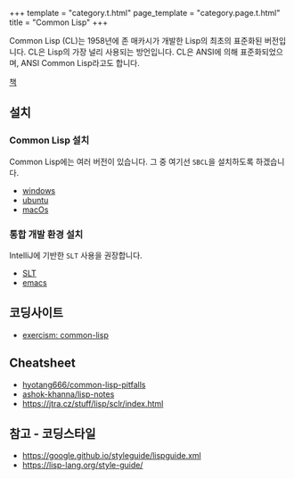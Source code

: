 +++
template = "category.t.html"
page_template = "category.page.t.html"
title = "Common Lisp"
+++

Common Lisp (CL)는 1958년에 존 매카시가 개발한 Lisp의 최초의 표준화된 버전입니다.
 CL은 Lisp의 가장 널리 사용되는 방언입니다.
 CL은 ANSI에 의해 표준화되었으며, ANSI Common Lisp라고도 합니다.

[책](/etc/book/#common-lisp)

## 설치
### Common Lisp 설치

Common Lisp에는 여러 버전이 있습니다. 그 중 여기선 `SBCL`을 설치하도록 하겠습니다.

- [windows](./setup_windows)
- [ubuntu](./setup_ubuntu)
- [macOs](./setup_osx)

### 통합 개발 환경 설치

IntelliJ에 기반한 `SLT` 사용을 권장합니다.

- [SLT](./setup_slt)
- [emacs](./setup_emacs)

## 코딩사이트

- [exercism: common-lisp](https://exercism.io/tracks/common-lisp)

## Cheatsheet

- [hyotang666/common-lisp-pitfalls](https://github.com/hyotang666/common-lisp-pitfalls)
- [ashok-khanna/lisp-notes](https://github.com/ashok-khanna/lisp-notes)
- <https://jtra.cz/stuff/lisp/sclr/index.html>

## 참고 - 코딩스타일

- <https://google.github.io/styleguide/lispguide.xml>
- <https://lisp-lang.org/style-guide/>
